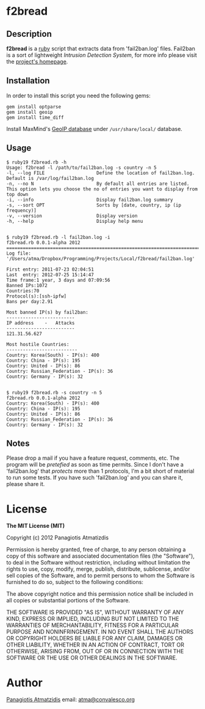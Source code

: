 # f2bread

## Description
**f2bread** is a [ruby][] script that extracts data from 'fail2ban.log' files. Fail2ban is a sort of lightweight *Intrusion Detection System*, for more info please visit the [project's homepage](http://www.fail2ban.org/wiki/index.php/Main_Page).

## Installation 
In order to install this script you need the following gems:
  
    gem install optparse
    gem install geoip
    gem install time_diff

Install MaxMind's [GeoIP database](http://geolite.maxmind.com/download/geoip/database/GeoLiteCountry/GeoIP.dat.gz) under `/usr/share/local/` database.

## Usage
    $ ruby19 f2bread.rb -h
    Usage: f2bread -l /path/to/fail2ban.log -s country -n 5
    -l, --log FILE                   Define the location of fail2ban.log. Default is /var/log/fail2ban.log
    -n, --no N                       By default all entries are listed. This option lets you choose the no of entries you want to display from top down
    -i, --info                       Display fail2ban.log summary
    -s, --sort OPT                   Sorts by [date, country, ip (ip frequency)]
    -v, --version                    Display version
    -h, --help                       Display help menu
    

    $ ruby19 f2bread.rb -l fail2ban.log -i
    f2bread.rb 0.0.1-alpha 2012
    ===============================================================================
    Log file: '/Users/atma/Dropbox/Programming/Projects/Local/f2bread/fail2ban.log'

    First entry: 2011-07-23 02:04:51
    Last  entry: 2012-07-25 15:14:47 
    Time frame:1 year, 3 days and 07:09:56
    Banned IPs:1072
    Countries:70
    Protocol(s):[ssh-ipfw]
    Bans per day:2.91

    Most banned IP(s) by fail2ban: 
    -------------------------
    IP address    -   Attacks
    -------------------------
    121.31.56.627

    Most hostile Countries:		
    --------------------------
    Country: Korea(South) - IP(s): 400
    Country: China - IP(s): 195
    Country: United - IP(s): 86
    Country: Russian_Federation - IP(s): 36
    Country: Germany - IP(s): 32


    $ ruby19 f2bread.rb -s country -n 5 
    f2bread.rb 0.0.1-alpha 2012
    Country: Korea(South) - IP(s): 400
    Country: China - IP(s): 195
    Country: United - IP(s): 86
    Country: Russian_Federation - IP(s): 36
    Country: Germany - IP(s): 32

## Notes
Please drop a mail if you have a feature request, comments, etc. The program will be *pretefied* as soon as time permits. Since I don't have a 'fail2ban.log' that *protects* more than 1 protocols, I'm a bit short of material to run some tests. If you have such 'fail2ban.log' and you can share it, please share it.

# License
**The MIT License (MIT)**

Copyright (c) 2012 Panagiotis Atmatizdis

Permission is hereby granted, free of charge, to any person obtaining a copy of this software and associated documentation files (the "Software"), to deal in the Software without restriction, including without limitation the rights to use, copy, modify, merge, publish, distribute, sublicense, and/or sell copies of the Software, and to permit persons to whom the Software is furnished to do so, subject to the following conditions:

The above copyright notice and this permission notice shall be included in all copies or substantial portions of the Software.

THE SOFTWARE IS PROVIDED "AS IS", WITHOUT WARRANTY OF ANY KIND, EXPRESS OR IMPLIED, INCLUDING BUT NOT LIMITED TO THE WARRANTIES OF MERCHANTABILITY, FITNESS FOR A PARTICULAR PURPOSE AND NONINFRINGEMENT. IN NO EVENT SHALL THE AUTHORS OR COPYRIGHT HOLDERS BE LIABLE FOR ANY CLAIM, DAMAGES OR OTHER LIABILITY, WHETHER IN AN ACTION OF CONTRACT, TORT OR OTHERWISE, ARISING FROM, OUT OF OR IN CONNECTION WITH THE SOFTWARE OR THE USE OR OTHER DEALINGS IN THE SOFTWARE.

# Author
[Panagiotis Atmatzidis] 
email: <atma@convalesco.org>

[Panagiotis Atmatzidis]: http://www.convalesco.org 
[ruby]: http://www.ruby-lang.org/en/
[fail2ban]: http://www.fail2ban.org/wiki/index.php/Main_Page
